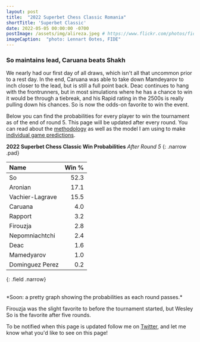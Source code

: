 ```yaml
---
layout: post
title:  "2022 Superbet Chess Classic Romania"
shortTitle: 'Superbet Classic'
date: 2022-05-05 00:00:00 -0700
postImage: /assets/img/alireza.jpeg # https://www.flickr.com/photos/fide/51782665101/in/photolist-2mTRGfH-2mF3T2E-2mFPiS8-2mGLprG-2mFPiSP-2mGHx2B-2mFraoE-2mH8cTG-2mGWPqT-2mbnW9r-2mbMGAE-2mFFqui-2mFTz2N-2mUmAc9-2mGhtwZ-2mbC9n9-2mFRHrs-2mFDYtd-2mGjizs-2mHa4JP-2mbihND-2mHccpR-2mGKNVX-2mGrZgb-2mbKy8k-2mGp2pN-2mGQHfx-2mbNKm2-2mGoSmJ-2mGoSoC-2mFRfug-2mFRfqP-2mFUBEj-2mFVCsk-2mFSnPS-2mFVCmy-2mGrg6K-2mFJEpo-2mHbFrj-2mHbFoi-2mH9npq-2mHcFF6-2mFDgYa-2mHcbab-2mK1g2L-2mGWPuF-2mH18QK-2mGZ8oD-2mGWPwE-2mGWPM4
imageCaption:  "photo: Lennart Ootes, FIDE"
---
```

<style>
    .field td {padding: 3px 3px; }
    .field th {padding: 3px 3px; }
    .narrow {width: 50%; margin: auto;}
    .post-header{
        margin-bottom: 10px;
    }
    .post-title{
        margin-bottom: 10px;
    }
    .pad{
        padding: 5px;
    }
.postImage {
  display: block;
  text-align: center;
  margin-left: auto;
  margin-right: auto;
  font-size: 12px;
  max-height: 300px;
  padding-top: 0px;
}

.postImage img {
  height: auto;
  max-height: 300px;
}

.caption {
  display: block;
  text-align: center;
  margin-left: auto;
  margin-right: auto;
  font-size: 12px;
}
</style>

### So maintains lead, Caruana beats Shakh
We nearly had our first day of all draws, which isn't all that uncommon prior to a rest day. In the end, Caruana was able to take down Mamdeyarov to inch closer to the lead, but is still a full point back. Deac continues to hang with the frontrunners, but in most simulations where he has a chance to win it would be through a tiebreak, and his Rapid rating in the 2500s is really pulling down his chances. So is now the odds-on favorite to win the event.

Below you can find the probabilities for every player to win the tournament as of the end of round 5. This page will be updated after every round. You can read about the [methodology][meth] as well as the model I am using to make [individual game predictions][model].

**2022 Superbet Chess Classic Win Probabilities**
*After Round 5*
{: .narrow .pad}

| Name            | Win % |
|:----------------|------:|
| So              |  52.3 |
| Aronian         |  17.1 |
| Vachier-Lagrave |  15.5 |
| Caruana         |   4.0 |
| Rapport         |   3.2 |
| Firouzja        |   2.8 |
| Nepomniachtchi  |   2.4 |
| Deac            |   1.6 |
| Mamedyarov      |   1.0 |
| Dominguez Perez |   0.2 |
{: .field .narrow}

<br>
*Soon: a pretty graph showing the probabilities as each round passes.*
<br>

Firouzja was the slight favorite to before the tournament started, but Wesley So is the favorite after five rounds.

To be notified when this page is updated follow me on [Twitter][twit], and let me know what you'd like to see on this page!


[gct]: https://grandchesstour.org/2022-grand-chess-tour/2022-superbet-chess-classic
[meth]: https://pawnalyze.com/tournament/2022/02/21/nakamura-likely-to-qualify-for-candidates-2022.html
[model]: https://pawnalyze.com/tournament/2022/02/27/Elo-Rating-Accuracy-Is-Machine-Learning-Better.html
[twit]: https://twitter.com/pawnalyze